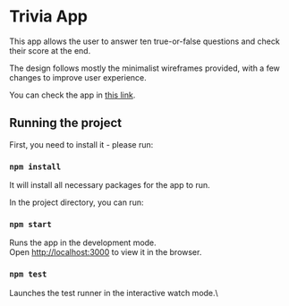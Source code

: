 # Trivia App

This app allows the user to answer ten true-or-false questions and check their score at the end.

The design follows mostly the minimalist wireframes provided, with a few changes to improve user experience. 

You can check the app in [this link](https://trivia-app-pmartins.vercel.app/).

## Running the project

First, you need to install it - please run:

### `npm install`

It will install all necessary packages for the app to run.

In the project directory, you can run:

### `npm start`

Runs the app in the development mode.\
Open [http://localhost:3000](http://localhost:3000) to view it in the browser.


### `npm test`

Launches the test runner in the interactive watch mode.\


